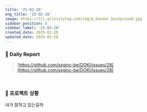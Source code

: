 ```yaml
---
title: '25-02-28'
eng_title: '25-02-28'
image: https://til.qriositylog.com/img/m_banner_background.jpg
sidebar_position: 8
sidebar_label: '25-02-28'
created_date: 2025-02-28
updated_date: 2025-02-28
---
```


### 📌 Daily Report
> [https://github.com/ssginc-be/DOKI/issues/28](https://github.com/ssginc-be/DOKI/issues/28)

<br/>

### 📌 프로젝트 상황

내가 잘하고 있는걸까